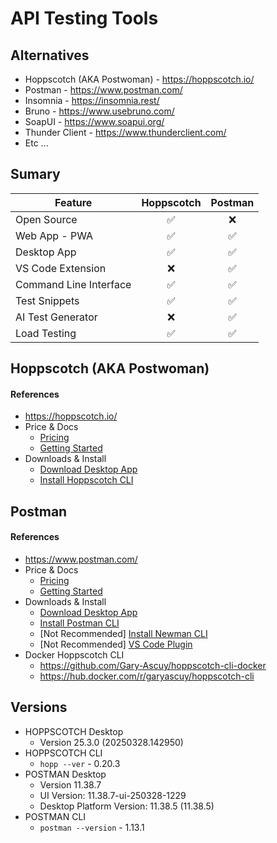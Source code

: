# API Testing Tools

## Alternatives

- Hoppscotch (AKA Postwoman) - https://hoppscotch.io/
- Postman - https://www.postman.com/
- Insomnia - https://insomnia.rest/
- Bruno - https://www.usebruno.com/
- SoapUI -  https://www.soapui.org/
- Thunder Client - https://www.thunderclient.com/
- Etc ...

## Sumary

| Feature                | Hoppscotch         | Postman            |
| ---                    | :---:              | :---:              |
| Open Source            | :white_check_mark: | :x:                |
| Web App - PWA          | :white_check_mark: | :white_check_mark: |
| Desktop App            | :white_check_mark: | :white_check_mark: |
| VS Code Extension      | :x:                | :white_check_mark: |
| Command Line Interface | :white_check_mark: | :white_check_mark: |
| Test Snippets          | :white_check_mark: | :white_check_mark: |
| AI Test Generator      | :x:                | :white_check_mark: |
| Load Testing           | :white_check_mark: | :white_check_mark: |

## Hoppscotch (AKA Postwoman)


#### References 

- https://hoppscotch.io/
- Price & Docs
    - [Pricing](https://hoppscotch.com/pricing)
    - [Getting Started](https://docs.hoppscotch.io/documentation/getting-started/introduction)
- Downloads & Install
    - [Download Desktop App](https://hoppscotch.com/download)
    - [Install Hoppscotch CLI](https://docs.hoppscotch.io/documentation/clients/cli/overview)


## Postman


#### References 

- https://www.postman.com/
- Price & Docs
    - [Pricing](https://www.postman.com/buy)
    - [Getting Started](https://learning.postman.com/docs/getting-started/overview/)
- Downloads & Install
    - [Download Desktop App](https://www.postman.com/downloads/)
    - [Install Postman CLI](https://learning.postman.com/docs/postman-cli/postman-cli-installation/)
    - [Not Recommended] [Install Newman CLI](https://www.npmjs.com/package/newman)
    - [Not Recommended] [VS Code Plugin](https://marketplace.visualstudio.com/items?itemName=Postman.postman-for-vscode)
- Docker Hoppscotch CLI
    - https://github.com/Gary-Ascuy/hoppscotch-cli-docker
    - https://hub.docker.com/r/garyascuy/hoppscotch-cli

## Versions

- HOPPSCOTCH Desktop
    - Version 25.3.0 (20250328.142950)
- HOPPSCOTCH CLI
    - `hopp --ver` - 0.20.3
- POSTMAN Desktop
    - Version 11.38.7
    - UI Version: 11.38.7-ui-250328-1229
    - Desktop Platform Version: 11.38.5 (11.38.5)
- POSTMAN CLI 
    - `postman --version` - 1.13.1
